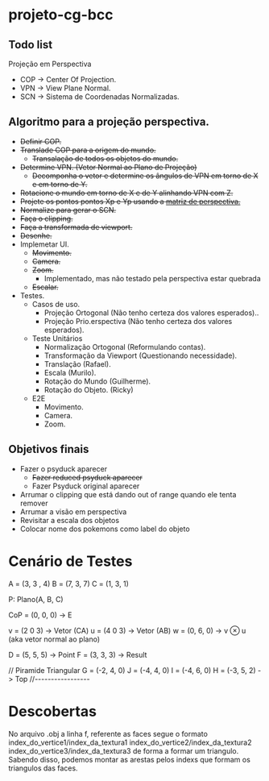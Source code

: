 # projeto-cg-bcc

## Todo list

Projeção em Perspectiva

- COP -> Center Of Projection.
- VPN -> View Plane Normal.
- SCN -> Sistema de Coordenadas Normalizadas.

## Algoritmo para a projeção perspectiva.

- ~~Definir COP.~~
- ~~Translade COP para a origem do mundo.~~
  - ~~Transalação de todos os objetos do mundo.~~
- ~~Determine VPN. (Vetor Normal ao Plano de Projeção)~~
  - ~~Decomponha o vetor e determine os ângulos de VPN em torno de X e em torno de Y.~~
- ~~Rotacione o mundo em torno de X e de Y alinhando VPN com Z.~~
- ~~Projete os pontos pontos Xp e Yp usando a [matriz de perspectiva.](https://moodle.utfpr.edu.br/pluginfile.php/2759771/mod_page/content/3/CG%20-%20Aula15%20-%20Proje%C3%A7%C3%B5es%203D%20em%202D.pdf)~~
- ~~Normalize para gerar o SCN.~~
- ~~Faça o clipping.~~
- ~~Faça a transformada de viewport.~~
- ~~Desenhe.~~
- Implemetar UI.
  - ~~Movimento.~~
  - ~~Camera.~~
  - ~~Zoom.~~
    - Implementado, mas não testado pela perspectiva estar quebrada
  - ~~Escalar.~~
- Testes.
  - Casos de uso.
    - Projeção Ortogonal (Não tenho certeza dos valores esperados)..
    - Projeção Prio.erspectiva (Não tenho certeza dos valores esperados).
  - Teste Unitários
    - Normalização Ortogonal (Reformulando contas).
    - Transformação da Viewport (Questionando necessidade).
    - Translação (Rafael).
    - Escala (Murilo).
    - Rotação do Mundo (Guilherme).
    - Rotação do Objeto. (Ricky)
  - E2E
    - Movimento.
    - Camera.
    - Zoom.

## Objetivos finais

- Fazer o psyduck aparecer
  - ~~Fazer reduced psyduck aparecer~~
  - Fazer Psyduck original aparecer
- Arrumar o clipping que está dando out of range quando ele tenta remover
- Arrumar a visão em perspectiva
- Revisitar a escala dos objetos
- Colocar nome dos pokemons como label do objeto

# Cenário de Testes

A = (3, 3 , 4)
B = (7, 3, 7)
C = (1, 3, 1)

P: Plano(A, B, C)

CoP = (0, 0, 0) -> E

v = (2 0 3) -> Vetor (CA)
u = (4 0 3) -> Vetor (AB)
w = (0, 6, 0) -> v ⊗ u (aka vetor normal ao plano)

D = (5, 5, 5) -> Point
F = (3, 3, 3) -> Result

// Piramide Triangular
G = (-2, 4, 0)
J = (-4, 4, 0)
I = (-4, 6, 0)
H = (-3, 5, 2) -> Top
//-----------------

# Descobertas

No arquivo .obj a linha f, referente as faces
segue o formato index_do_vertice1/index_da_textura1 index_do_vertice2/index_da_textura2 index_do_vertice3/index_da_textura3 de forma a formar um triangulo. Sabendo disso, podemos montar as arestas pelos indexs que formam os triangulos das faces.
